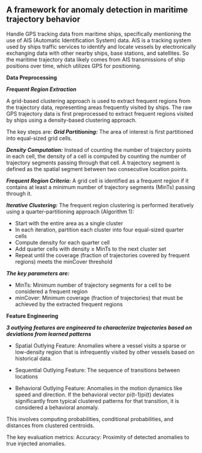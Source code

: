 ## A framework for anomaly detection in maritime trajectory behavior


Handle GPS tracking data from maritime ships, specifically mentioning the use of AIS (Automatic Identification System) data.
AIS is a tracking system used by ships traffic services to identify and locate vessels by electronically exchanging data with other nearby ships, base stations, and satellites. So the maritime trajectory data likely comes from AIS transmissions of ship positions over time, which utilizes GPS for positioning.

**Data Preprocessing**

***Frequent Region Extraction***

A grid-based clustering approach is used to extract frequent regions from the trajectory data, representing areas frequently visited by ships. 
The raw GPS trajectory data is first preprocessed to extract frequent regions visited by ships using a density-based clustering approach.

The key steps are:
***Grid Partitioning:***
The area of interest is first partitioned into equal-sized grid cells.

***Density Computation:***
Instead of counting the number of trajectory points in each cell, the density of a cell is computed by counting the number of trajectory segments passing through that cell. 
A trajectory segment is defined as the spatial segment between two consecutive location points.

***Frequent Region Criteria:***
A grid cell is identified as a frequent region if it contains at least a minimum number of trajectory segments (MinTs) passing through it.

***Iterative Clustering:***
The frequent region clustering is performed iteratively using a quarter-partitioning approach (Algorithm 1):
- Start with the entire area as a single cluster
- In each iteration, partition each cluster into four equal-sized quarter cells
- Compute density for each quarter cell
- Add quarter cells with density ≥ MinTs to the next cluster set
- Repeat until the coverage (fraction of trajectories covered by frequent regions) meets the minCover threshold

***The key parameters are:***

- MinTs: Minimum number of trajectory segments for a cell to be considered a frequent region
- minCover: Minimum coverage (fraction of trajectories) that must be achieved by the extracted frequent regions

**Feature Engineering**

***3 outlying features are engineered to characterize trajectories based on deviations from learned patterns***

- Spatial Outlying Feature: 
  Anomalies where a vessel visits a sparse or low-density region that is infrequently visited by other vessels based on historical data.

- Sequential Outlying Feature:
  The sequence of transitions between locations

- Behavioral Outlying Feature: 
  Anomalies in the motion dynamics like speed and direction. If the behavioral vector pi(t-1)pi(t) deviates significantly from typical clustered patterns for that transition, it is       considered a behavioral anomaly.

This involves computing probabilities, conditional probabilities, and distances from clustered centroids. 

The key evaluation metrics: 
Accuracy: Proximity of detected anomalies to true injected anomalies.


